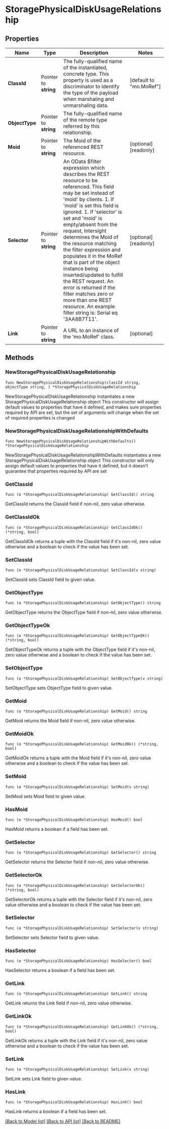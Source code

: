 # StoragePhysicalDiskUsageRelationship

## Properties

Name | Type | Description | Notes
------------ | ------------- | ------------- | -------------
**ClassId** | Pointer to **string** | The fully-qualified name of the instantiated, concrete type. This property is used as a discriminator to identify the type of the payload when marshaling and unmarshaling data. | [default to "mo.MoRef"]
**ObjectType** | Pointer to **string** | The fully-qualified name of the remote type referred by this relationship. | 
**Moid** | Pointer to **string** | The Moid of the referenced REST resource. | [optional] [readonly] 
**Selector** | Pointer to **string** | An OData $filter expression which describes the REST resource to be referenced. This field may be set instead of &#39;moid&#39; by clients. 1. If &#39;moid&#39; is set this field is ignored. 1. If &#39;selector&#39; is set and &#39;moid&#39; is empty/absent from the request, Intersight determines the Moid of the resource matching the filter expression and populates it in the MoRef that is part of the object instance being inserted/updated to fulfill the REST request. An error is returned if the filter matches zero or more than one REST resource. An example filter string is: Serial eq &#39;3AA8B7T11&#39;. | [optional] [readonly] 
**Link** | Pointer to **string** | A URL to an instance of the &#39;mo.MoRef&#39; class. | [optional] 

## Methods

### NewStoragePhysicalDiskUsageRelationship

`func NewStoragePhysicalDiskUsageRelationship(classId string, objectType string, ) *StoragePhysicalDiskUsageRelationship`

NewStoragePhysicalDiskUsageRelationship instantiates a new StoragePhysicalDiskUsageRelationship object
This constructor will assign default values to properties that have it defined,
and makes sure properties required by API are set, but the set of arguments
will change when the set of required properties is changed

### NewStoragePhysicalDiskUsageRelationshipWithDefaults

`func NewStoragePhysicalDiskUsageRelationshipWithDefaults() *StoragePhysicalDiskUsageRelationship`

NewStoragePhysicalDiskUsageRelationshipWithDefaults instantiates a new StoragePhysicalDiskUsageRelationship object
This constructor will only assign default values to properties that have it defined,
but it doesn't guarantee that properties required by API are set

### GetClassId

`func (o *StoragePhysicalDiskUsageRelationship) GetClassId() string`

GetClassId returns the ClassId field if non-nil, zero value otherwise.

### GetClassIdOk

`func (o *StoragePhysicalDiskUsageRelationship) GetClassIdOk() (*string, bool)`

GetClassIdOk returns a tuple with the ClassId field if it's non-nil, zero value otherwise
and a boolean to check if the value has been set.

### SetClassId

`func (o *StoragePhysicalDiskUsageRelationship) SetClassId(v string)`

SetClassId sets ClassId field to given value.


### GetObjectType

`func (o *StoragePhysicalDiskUsageRelationship) GetObjectType() string`

GetObjectType returns the ObjectType field if non-nil, zero value otherwise.

### GetObjectTypeOk

`func (o *StoragePhysicalDiskUsageRelationship) GetObjectTypeOk() (*string, bool)`

GetObjectTypeOk returns a tuple with the ObjectType field if it's non-nil, zero value otherwise
and a boolean to check if the value has been set.

### SetObjectType

`func (o *StoragePhysicalDiskUsageRelationship) SetObjectType(v string)`

SetObjectType sets ObjectType field to given value.


### GetMoid

`func (o *StoragePhysicalDiskUsageRelationship) GetMoid() string`

GetMoid returns the Moid field if non-nil, zero value otherwise.

### GetMoidOk

`func (o *StoragePhysicalDiskUsageRelationship) GetMoidOk() (*string, bool)`

GetMoidOk returns a tuple with the Moid field if it's non-nil, zero value otherwise
and a boolean to check if the value has been set.

### SetMoid

`func (o *StoragePhysicalDiskUsageRelationship) SetMoid(v string)`

SetMoid sets Moid field to given value.

### HasMoid

`func (o *StoragePhysicalDiskUsageRelationship) HasMoid() bool`

HasMoid returns a boolean if a field has been set.

### GetSelector

`func (o *StoragePhysicalDiskUsageRelationship) GetSelector() string`

GetSelector returns the Selector field if non-nil, zero value otherwise.

### GetSelectorOk

`func (o *StoragePhysicalDiskUsageRelationship) GetSelectorOk() (*string, bool)`

GetSelectorOk returns a tuple with the Selector field if it's non-nil, zero value otherwise
and a boolean to check if the value has been set.

### SetSelector

`func (o *StoragePhysicalDiskUsageRelationship) SetSelector(v string)`

SetSelector sets Selector field to given value.

### HasSelector

`func (o *StoragePhysicalDiskUsageRelationship) HasSelector() bool`

HasSelector returns a boolean if a field has been set.

### GetLink

`func (o *StoragePhysicalDiskUsageRelationship) GetLink() string`

GetLink returns the Link field if non-nil, zero value otherwise.

### GetLinkOk

`func (o *StoragePhysicalDiskUsageRelationship) GetLinkOk() (*string, bool)`

GetLinkOk returns a tuple with the Link field if it's non-nil, zero value otherwise
and a boolean to check if the value has been set.

### SetLink

`func (o *StoragePhysicalDiskUsageRelationship) SetLink(v string)`

SetLink sets Link field to given value.

### HasLink

`func (o *StoragePhysicalDiskUsageRelationship) HasLink() bool`

HasLink returns a boolean if a field has been set.


[[Back to Model list]](../README.md#documentation-for-models) [[Back to API list]](../README.md#documentation-for-api-endpoints) [[Back to README]](../README.md)


